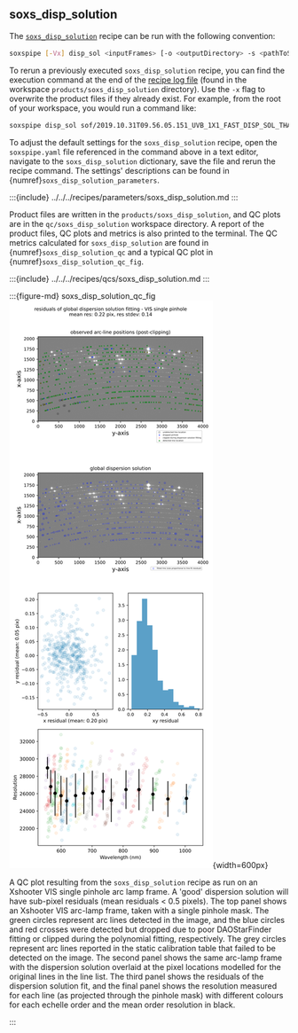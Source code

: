 ## soxs_disp_solution

The [`soxs_disp_solution`](../../../recipes/soxs_disp_solution.md) recipe can be run with the following convention:

```bash
soxspipe [-Vx] disp_sol <inputFrames> [-o <outputDirectory> -s <pathToSettingsFile> --poly=<od>]
```

To rerun a previously executed `soxs_disp_solution` recipe, you can find the execution command at the end of the [recipe log file](../../logging.md) (found in the workspace `products/soxs_disp_solution` directory). Use the `-x` flag to overwrite the product files if they already exist. For example, from the root of your workspace, you would run a command like:

```bash
soxspipe disp_sol sof/2019.10.31T09.56.05.151_UVB_1X1_FAST_DISP_SOL_THAR_40.0S_XSHOOTER.sof -s ./sessions/base/soxspipe.yaml  -x
```

To adjust the default settings for the `soxs_disp_solution` recipe, open the `soxspipe.yaml` file referenced in the command above in a text editor, navigate to the `soxs_disp_solution` dictionary, save the file and rerun the recipe command. The settings' descriptions can be found in {numref}`soxs_disp_solution_parameters`.

:::{include} ../../../recipes/parameters/soxs_disp_solution.md
:::

Product files are written in the `products/soxs_disp_solution`, and QC plots are in the `qc/soxs_disp_solution` workspace directory. A report of the product files, QC plots and metrics is also printed to the terminal. The QC metrics calculated for `soxs_disp_solution` are found in {numref}`soxs_disp_solution_qc` and a typical QC plot in {numref}`soxs_disp_solution_qc_fig`.

:::{include} ../../../recipes/qcs/soxs_disp_solution.md
:::

:::{figure-md} soxs_disp_solution_qc_fig
![image-20240924082128619](../../../_images/image-20240924082128619.png){width=600px}

A QC plot resulting from the `soxs_disp_solution` recipe as run on an Xshooter VIS single pinhole arc lamp frame. A 'good' dispersion solution will have sub-pixel residuals (mean residuals < 0.5 pixels). The top panel shows an Xshooter VIS arc-lamp frame, taken with a single pinhole mask. The green circles represent arc lines detected in the image, and the blue circles and red crosses were detected but dropped due to poor DAOStarFinder fitting or clipped during the polynomial fitting, respectively. The grey circles represent arc lines reported in the static calibration table that failed to be detected on the image.  The second panel shows the same arc-lamp frame with the dispersion solution overlaid at the pixel locations modelled for the original lines in the line list. The third panel shows the residuals of the dispersion solution fit, and the final panel shows the resolution measured for each line (as projected through the pinhole mask) with different colours for each echelle order and the mean order resolution in black.

:::
